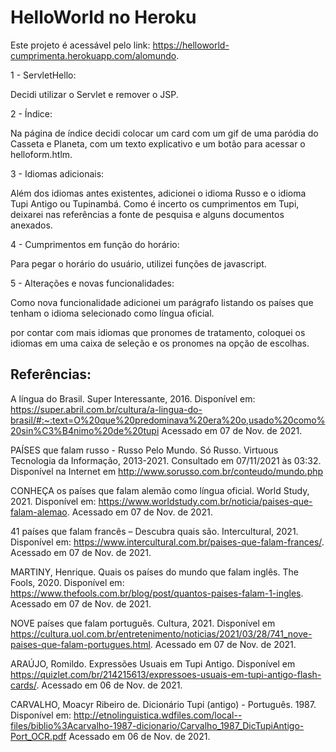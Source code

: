 # HelloWorld no Heroku

Este projeto é acessável pelo link: https://helloworld-cumprimenta.herokuapp.com/alomundo.

1 - ServletHello:

  Decidi utilizar o Servlet e remover o JSP.

2 - Índice:

  Na página de índice decidi colocar um card com um gif de uma paródia do Casseta e Planeta, com um texto explicativo e um botão para acessar o helloform.htlm.

3 - Idiomas adicionais:

  Além dos idiomas antes existentes, adicionei o idioma Russo e o idioma Tupi Antigo ou Tupinambá. Como é incerto os cumprimentos em Tupi, deixarei nas referências a fonte de pesquisa e alguns documentos anexados.

4 - Cumprimentos em função do horário:

  Para pegar o horário do usuário, utilizei funções de javascript. 
  
5 - Alterações e novas funcionalidades:

  Como nova funcionalidade adicionei um parágrafo listando os países que tenham o idioma selecionado como língua oficial.

  por contar com mais idiomas que pronomes de tratamento, coloquei os idiomas em uma caixa de seleção e os pronomes na opção de escolhas. 

## Referências:

A língua do Brasil. Super Interessante, 2016. Disponível em: <https://super.abril.com.br/cultura/a-lingua-do-brasil/#:~:text=O%20que%20predominava%20era%20o,usado%20como%20sin%C3%B4nimo%20de%20tupi> Acessado em 07 de Nov. de 2021.

PAÍSES que falam russo - Russo Pelo Mundo. Só Russo. Virtuous Tecnologia da Informação, 2013-2021. Consultado em 07/11/2021 às 03:32. Disponível na Internet em http://www.sorusso.com.br/conteudo/mundo.php

CONHEÇA os países que falam alemão como língua oficial. World Study, 2021. Disponível em: <https://www.worldstudy.com.br/noticia/paises-que-falam-alemao>. Acessado em 07 de Nov. de 2021.

41 países que falam francês – Descubra quais são. Intercultural, 2021. Disponível em: <https://www.intercultural.com.br/paises-que-falam-frances/>. Acessado em 07 de Nov. de 2021.

MARTINY, Henrique. Quais os países do mundo que falam inglês. The Fools, 2020. Disponível em: <https://www.thefools.com.br/blog/post/quantos-paises-falam-1-ingles>. Acessado em 07 de Nov. de 2021.

NOVE países que falam português. Cultura, 2021. Disponível em <https://cultura.uol.com.br/entretenimento/noticias/2021/03/28/741_nove-paises-que-falam-portugues.html>. Acessado em 07 de Nov. de 2021.

ARAÚJO, Romildo. Expressões Usuais em Tupi Antigo. Disponível em <https://quizlet.com/br/214215613/expressoes-usuais-em-tupi-antigo-flash-cards/>. Acessado em 06 de Nov. de 2021.

CARVALHO, Moacyr Ribeiro de. Dicionário Tupi (antigo) - Português. 1987. Disponível em: <http://etnolinguistica.wdfiles.com/local--files/biblio%3Acarvalho-1987-dicionario/Carvalho_1987_DicTupiAntigo-Port_OCR.pdf> Acessado em 06 de Nov. de 2021.
